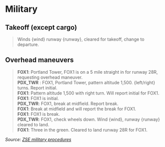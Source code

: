 # Military

## Takeoff (except cargo)

> Winds {wind} runway {runway}, cleared for takeoff, change to departure.

## Overhead maneuvers

> **FOX1**: Portland Tower, FOX1 is on a 5 mile straight in for runway 28R, requesting overhead maneuver.  
> **PDX_TWR** : FOX1, Portland Tower, pattern altitude 1,500. {left/right} turns. Report initial.  
> **FOX1**: Pattern altitude 1,500 with right turn. Will report initial for FOX1.  
> **FOX1**: FOX1 is initial.  
> **PDX_TWR**: FOX1, break at midfield. Report break.  
> **FOX1**: Break at midfield and will report the break for FOX1.  
> **FOX1**: FOX1 is break.  
> **PDX_TWR**: FOX1, check wheels down. Wind {wind}, runway {runway} cleared to land.  
> **FOX1**: Three in the green. Cleared to land runway 28R for FOX1.  

*Source: [ZSE military procedures](https://zseartcc.org/documents/view/136)*
